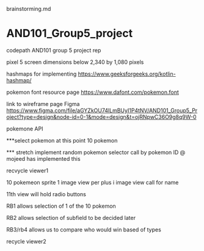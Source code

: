 brainstorming.md
# AND101_Group5_project
codepath AND101 group 5 project rep

pixel 5  screen dimensions below 
2,340 by 1,080 pixels

hashmaps for implementing 
https://www.geeksforgeeks.org/kotlin-hashmap/

pokemon font resource page
https://www.dafont.com/pokemon.font

link to wireframe page  Figma 
https://www.figma.com/file/aGYZkOU74lLmBUyI1P4tNV/AND101_Group5_Project?type=design&node-id=0-1&mode=design&t=ojRNpwC36O9g8q9W-0

pokemone API 

***select pokemon at this point 10 pokemon 

*** stretch implement random pokemon selector call by pokemon ID @ mojeed has implemented this 

recvycle viewer1 

10 pokemeon sprite 1 image view per plus i image view call for name 

11th view will hold radio buttons 

RB1 allows selection of 1 of the 10 pokemon

RB2 allows selection of subfield to be decided later 

RB3/rb4  allows us to compare who would win based of types 

recycle viewer2  



